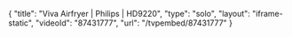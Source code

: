 {
    "title": "Viva Airfryer | Philips | HD9220",
    "type": "solo",
    "layout": "iframe-static",
    "videoId": "87431777",
    "url": "\/tvpembed\/87431777"
}